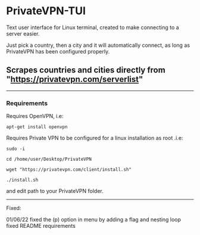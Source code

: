# PrivateVPN-TUI

Text user interface for Linux terminal, created to make connecting to a server easier.

Just pick a country, then a city and it will automatically connect, as long as PrivateVPN has been configured properly.

## Scrapes countries and cities directly from "https://privatevpn.com/serverlist"

--------------------------------------------------------------------------------------------------------------------------

### Requirements

Requires OpenVPN, i.e:

``` apt-get install openvpn ```

Requires Private VPN to be configured for a linux installation as root .i.e:

``` sudo -i ```

``` cd /home/user/Desktop/PrivateVPN ```

``` wget "https://privatevpn.com/client/install.sh" ```

``` ./install.sh ```

and edit path to your PrivateVPN folder.

--------------------------------------------------------------------------------------------------------------------------

Fixed:

01/06/22
fixed the (p) option in menu by adding a flag and nesting loop
fixed README requirements


